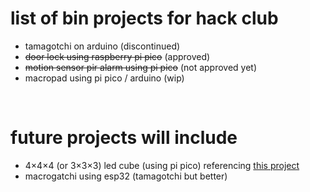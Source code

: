 # list of bin projects for hack club
- tamagotchi on arduino (discontinued) <br> 
- <s>door lock using raspberry pi pico</s> (approved) <br>
- <s>motion sensor pir alarm using pi pico</s> (not approved yet) <br>
- macropad using pi pico / arduino (wip) <br>
<br>

# future projects will include
- 4×4×4 (or 3×3×3) led cube (using pi pico) referencing <a href="https://github.com/sbcshop/PICO-CUBE">this project</a>
- macrogatchi using esp32 (tamagotchi but better)
